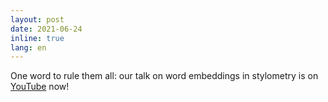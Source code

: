 ```yaml
---
layout: post
date: 2021-06-24
inline: true
lang: en
---
```



One word to rule them all: our talk on word embeddings in stylometry is on [YouTube](https://www.youtube.com/watch?v=ChMCYw8Cyf8) now!
